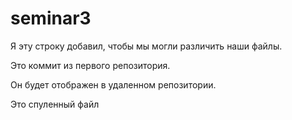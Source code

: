 # seminar3
Я эту строку добавил, чтобы мы могли различить наши файлы.

Это коммит из первого репозитория.

Он будет отображен в удаленном репозитории.

Это спуленный файл
